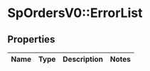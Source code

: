 # SpOrdersV0::ErrorList

## Properties
Name | Type | Description | Notes
------------ | ------------- | ------------- | -------------

